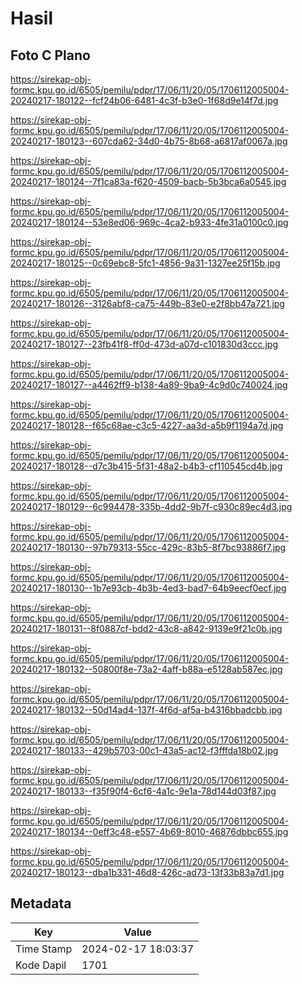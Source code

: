 # Hasil

## Foto C Plano

https://sirekap-obj-formc.kpu.go.id/6505/pemilu/pdpr/17/06/11/20/05/1706112005004-20240217-180122--fcf24b06-6481-4c3f-b3e0-1f68d9e14f7d.jpg

https://sirekap-obj-formc.kpu.go.id/6505/pemilu/pdpr/17/06/11/20/05/1706112005004-20240217-180123--607cda62-34d0-4b75-8b68-a6817af0067a.jpg

https://sirekap-obj-formc.kpu.go.id/6505/pemilu/pdpr/17/06/11/20/05/1706112005004-20240217-180124--7f1ca83a-f620-4509-bacb-5b3bca6a0545.jpg

https://sirekap-obj-formc.kpu.go.id/6505/pemilu/pdpr/17/06/11/20/05/1706112005004-20240217-180124--53e8ed06-969c-4ca2-b933-4fe31a0100c0.jpg

https://sirekap-obj-formc.kpu.go.id/6505/pemilu/pdpr/17/06/11/20/05/1706112005004-20240217-180125--0c69ebc8-5fc1-4856-9a31-1327ee25f15b.jpg

https://sirekap-obj-formc.kpu.go.id/6505/pemilu/pdpr/17/06/11/20/05/1706112005004-20240217-180126--3126abf8-ca75-449b-83e0-e2f8bb47a721.jpg

https://sirekap-obj-formc.kpu.go.id/6505/pemilu/pdpr/17/06/11/20/05/1706112005004-20240217-180127--23fb41f8-ff0d-473d-a07d-c101830d3ccc.jpg

https://sirekap-obj-formc.kpu.go.id/6505/pemilu/pdpr/17/06/11/20/05/1706112005004-20240217-180127--a4462ff9-b138-4a89-9ba9-4c9d0c740024.jpg

https://sirekap-obj-formc.kpu.go.id/6505/pemilu/pdpr/17/06/11/20/05/1706112005004-20240217-180128--f65c68ae-c3c5-4227-aa3d-a5b9f1194a7d.jpg

https://sirekap-obj-formc.kpu.go.id/6505/pemilu/pdpr/17/06/11/20/05/1706112005004-20240217-180128--d7c3b415-5f31-48a2-b4b3-cf110545cd4b.jpg

https://sirekap-obj-formc.kpu.go.id/6505/pemilu/pdpr/17/06/11/20/05/1706112005004-20240217-180129--6c994478-335b-4dd2-9b7f-c930c89ec4d3.jpg

https://sirekap-obj-formc.kpu.go.id/6505/pemilu/pdpr/17/06/11/20/05/1706112005004-20240217-180130--97b79313-55cc-429c-83b5-8f7bc93886f7.jpg

https://sirekap-obj-formc.kpu.go.id/6505/pemilu/pdpr/17/06/11/20/05/1706112005004-20240217-180130--1b7e93cb-4b3b-4ed3-bad7-64b9eecf0ecf.jpg

https://sirekap-obj-formc.kpu.go.id/6505/pemilu/pdpr/17/06/11/20/05/1706112005004-20240217-180131--8f0887cf-bdd2-43c8-a842-9139e9f21c0b.jpg

https://sirekap-obj-formc.kpu.go.id/6505/pemilu/pdpr/17/06/11/20/05/1706112005004-20240217-180132--50800f8e-73a2-4aff-b88a-e5128ab587ec.jpg

https://sirekap-obj-formc.kpu.go.id/6505/pemilu/pdpr/17/06/11/20/05/1706112005004-20240217-180132--50d14ad4-137f-4f6d-af5a-b4316bbadcbb.jpg

https://sirekap-obj-formc.kpu.go.id/6505/pemilu/pdpr/17/06/11/20/05/1706112005004-20240217-180133--429b5703-00c1-43a5-ac12-f3fffda18b02.jpg

https://sirekap-obj-formc.kpu.go.id/6505/pemilu/pdpr/17/06/11/20/05/1706112005004-20240217-180133--f35f90f4-6cf6-4a1c-9e1a-78d144d03f87.jpg

https://sirekap-obj-formc.kpu.go.id/6505/pemilu/pdpr/17/06/11/20/05/1706112005004-20240217-180134--0eff3c48-e557-4b69-8010-46876dbbc655.jpg

https://sirekap-obj-formc.kpu.go.id/6505/pemilu/pdpr/17/06/11/20/05/1706112005004-20240217-180123--dba1b331-46d8-426c-ad73-13f33b83a7d1.jpg


## Metadata

| Key        | Value               |
| ---------- | ------------------- |
| Time Stamp | 2024-02-17 18:03:37 |
| Kode Dapil | 1701                |



